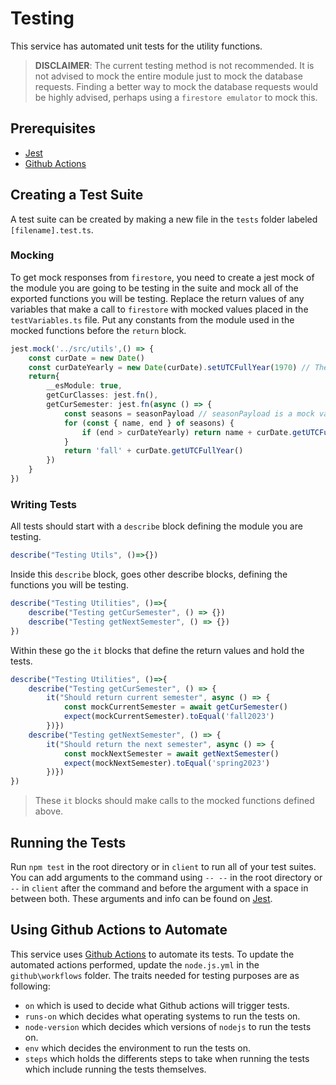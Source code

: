 # Testing
This service has automated unit tests for the utility functions.
>**DISCLAIMER**: The current testing method is not recommended. 
>It is not advised to mock the entire module just to mock the database requests.
>Finding a better way to mock the database requests would be highly advised, perhaps using a `firestore emulator` to mock this.

## Prerequisites
- [Jest](https://jestjs.io/)
- [Github Actions](https://github.com/en/actions)

## Creating a Test Suite
A test suite can be created by making a new file in the `tests` folder labeled `[filename].test.ts`.

### Mocking
To get mock responses from `firestore`, you need to create a jest mock of the module you are going to be testing in the suite and mock all of the exported functions you will be testing. Replace the return values of any variables that make a call to `firestore` with mocked values placed in the `testVariables.ts` file. Put any constants from the module used in the mocked functions before the `return` block.
```ts
jest.mock('../src/utils',() => {
    const curDate = new Date()
    const curDateYearly = new Date(curDate).setUTCFullYear(1970) // These are the constants needed in this module for the functions
    return{
        __esModule: true,
        getCurClasses: jest.fn(),
        getCurSemester: jest.fn(async () => {
            const seasons = seasonPayload // seasonPayload is a mock value in the testVariables file
            for (const { name, end } of seasons) {
                if (end > curDateYearly) return name + curDate.getUTCFullYear()
            }
            return 'fall' + curDate.getUTCFullYear()
        })
    }
})
```
### Writing Tests
All tests should start with a `describe` block defining the module you are testing.
```ts
describe("Testing Utils", ()=>{})
```
Inside this `describe` block, goes other describe blocks, defining the functions you will be testing.
```ts
describe("Testing Utilities", ()=>{
    describe("Testing getCurSemester", () => {})
    describe("Testing getNextSemester", () => {})
})
```
Within these go the `it` blocks that define the return values and hold the tests.
```ts
describe("Testing Utilities", ()=>{
    describe("Testing getCurSemester", () => {
        it("Should return current semester", async () => {
            const mockCurrentSemester = await getCurSemester()
            expect(mockCurrentSemester).toEqual('fall2023')
        })})
    describe("Testing getNextSemester", () => {
        it("Should return the next semester", async () => {
            const mockNextSemester = await getNextSemester()
            expect(mockNextSemester).toEqual('spring2023')
        })})
})
```
>These `it` blocks should make calls to the mocked functions defined above.

## Running the Tests
Run `npm test` in the root directory or in `client` to run all of your test suites. You can add arguments to the command using `-- --` in the root directory or `--` in `client` after the command and before the argument with a space in between both. These arguments and info can be found on [Jest](https://jestjs.io/docs/cli).

## Using Github Actions to Automate
This service uses [Github Actions](https://docs.github.com/en/actions) to automate its tests. To update the automated actions performed, update the `node.js.yml` in the `github\workflows` folder. The traits needed for testing purposes are as following:
- `on` which is used to decide what Github actions will trigger tests.
- `runs-on` which decides what operating systems to run the tests on.
- `node-version` which decides which versions of `nodejs` to run the tests on.
- `env` which decides the environment to run the tests on.
- `steps` which holds the differents steps to take when running the tests which include running the tests themselves.